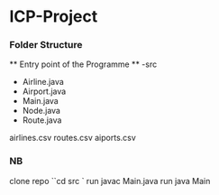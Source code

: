 # ICP-Project


### Folder Structure
** Entry point of the Programme **
-src
  - Airline.java
  - Airport.java
  - Main.java
  - Node.java
  - Route.java
  
airlines.csv
routes.csv
aiports.csv


### NB
clone repo
``cd src `
run javac Main.java
run java Main
  
  
